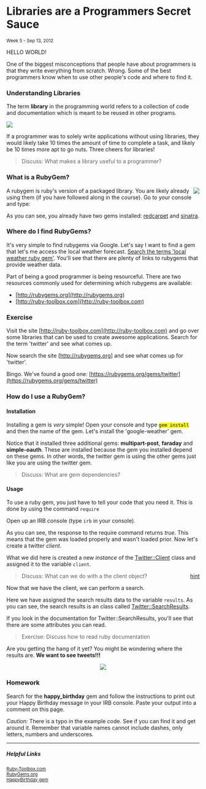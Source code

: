 <h1>Libraries are a Programmers Secret Sauce</h1>
<small class="article-source">
  Week 5 - Sep 13, 2012
</small>

HELLO WORLD!

One of the biggest misconceptions that people have about programmers is that they write everything from scratch. Wrong. Some of the best programmers know when to use other people's code and where to find it.

### Understanding Libraries

The term **library** in the programming world refers to a collection of code and documentation which is meant to be reused in other programs.

![](/img/reuse-code.gif)

If a programmer was to solely write applications without using libraries, they would likely take 10 times the amount of time to complete a task, and likely be 10 times more apt to go nuts. Three cheers for libraries!

<blockquote class="tip">Discuss: What makes a library useful to a programmer?</blockquote>

### What is a RubyGem?

<img src="/img/rubygem-box.png" align="top" style="float: right;" />

A rubygem is ruby's version of a packaged library. You are likely already using them (if you have followed along in the course). Go to your console and type:

<script src="https://gist.github.com/3709995.js?file=gem-list.sh"></script>

As you can see, you already have two gems installed: [redcarpet](https://github.com/blog/832-rolling-out-the-redcarpet) and [sinatra](http://www.sinatrarb.com/).

### Where do I find RubyGems?

It's very simple to find rubygems via Google. Let's say I want to find a gem that let's me access the local weather forecast. <a href="http://lmgtfy.com/?q=local+weather+ruby+gem" target="_blank">Search the terms 'local weather ruby gem'</a>. You'll see that there are plenty of links to rubygems that provide weather data.

Part of being a good programmer is being resourceful. There are two resources commonly used for determining which rubygems are available:

* [http://rubygems.org](http://rubygems.org)
* [http://ruby-toolbox.com](http://ruby-toolbox.com)

### Exercise

Visit the site [http://ruby-toolbox.com](http://ruby-toolbox.com) and go over some libraries that can be used to create awesome applications. Search for the term 'twitter' and see what comes up.

Now search the site [http://rubygems.org] and see what comes up for 'twitter'.

Bingo. We've found a good one: [https://rubygems.org/gems/twitter](https://rubygems.org/gems/twitter)

### How do I use a RubyGem?

#### Installation

Installing a gem is *very* simple! Open your console and type <code style="background-color: yellow;">gem install</code> and then the name of the gem. Let's install the 'google-weather' gem.

<script src="https://gist.github.com/3710117.js?file=install-weather-gem.sh"></script>

Notice that it installed three additional gems: **multipart-post**, **faraday** and **simple-oauth**. These are installed because the gem you installed depend on these gems. In other words, the twitter gem is using the other gems just like you are using the twitter gem.

<blockquote class="tip">Discuss: What are gem dependencies?</blockquote>

#### Usage

To use a ruby gem, you just have to tell your code that you need it. This is done by using the command `require`

Open up an IRB console (type `irb` in your console).

<script src="https://gist.github.com/3710267.js?file=irb-1.rb"></script>

As you can see, the response to the require command returns *true*. This means that the gem was loaded properly and wasn't loaded prior. Now let's create a twitter *client*.

<script src="https://gist.github.com/3710283.js?file=irb-2.rb"></script>

What we did here is created a new *instance* of the [Twitter::Client](http://rdoc.info/gems/twitter/Twitter/Client) class and assigned it to the variable `client`.

<blockquote class="tip">
  <a style="float: right;" href="http://rdoc.info/gems/twitter" target="_blank">hint</a>
  Discuss: What can we do with a the client object?</blockquote>

Now that we have the client, we can perform a search.

<script src="https://gist.github.com/3710334.js?file=irb-3.rb"></script>

Here we have assigned the search results data to the variable `results`. As you can see, the search results is an class called [Twitter::SearchResults](http://rdoc.info/gems/twitter/Twitter/SearchResults).

If you look in the documentation for Twitter::SearchResults, you'll see that there are some attributes you can read.

<blockquote class="tip">Exercise: Discuss how to read ruby documentation</blockquote>

<script src="https://gist.github.com/3710387.js?file=irb-4.rb"></script>

Are you getting the hang of it yet? You might be wondering where the results are. **We want to see tweets!!!**

<script src="https://gist.github.com/3710402.js?file=irb-5.rb"></script>

<div align="center">
  <a href="https://twitter.com/i/#!/search/users/bilhackmac"><img src="/img/jerome-tweet.png" /></a>
</div>

### Homework

Search for the **happy_birthday** gem and follow the instructions to print out your Happy Birthday message in your IRB console. Paste your output into a comment on this page.

*Caution:* There is a typo in the example code. See if you can find it and get around it. Remember that variable names cannot include dashes, only letters, numbers and underscores.

---

##### Helpful Links

<small>[Ruby-Toolbox.com](http://www.ruby-toolbox.com/)</small><br/>
<small>[RubyGems.org](http://www.rubygems.org)</small><br/>
<small>[HappyBirthday gem](https://github.com/Beakr/happy_birthday)</small></br>
